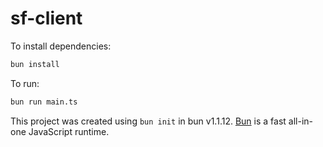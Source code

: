 # sf-client

To install dependencies:

```bash
bun install
```

To run:

```bash
bun run main.ts
```

This project was created using `bun init` in bun v1.1.12. [Bun](https://bun.sh) is a fast all-in-one JavaScript runtime.
